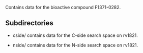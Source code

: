 Contains data for the bioactive compound F1371-0282.

## Subdirectories

- cside/ contains data for the C-side search space on rv1821.

- nside/ contains data for the N-side search space on rv1821.

